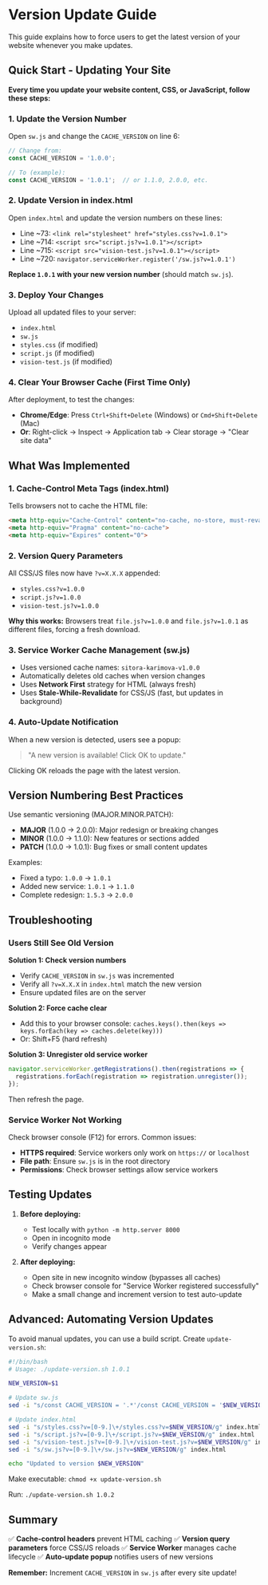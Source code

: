 # Version Update Guide

This guide explains how to force users to get the latest version of your website whenever you make updates.

## Quick Start - Updating Your Site

**Every time you update your website content, CSS, or JavaScript, follow these steps:**

### 1. Update the Version Number

Open `sw.js` and change the `CACHE_VERSION` on line 6:

```javascript
// Change from:
const CACHE_VERSION = '1.0.0';

// To (example):
const CACHE_VERSION = '1.0.1';  // or 1.1.0, 2.0.0, etc.
```

### 2. Update Version in index.html

Open `index.html` and update the version numbers on these lines:

- Line ~73: `<link rel="stylesheet" href="styles.css?v=1.0.1">`
- Line ~714: `<script src="script.js?v=1.0.1"></script>`
- Line ~715: `<script src="vision-test.js?v=1.0.1"></script>`
- Line ~720: `navigator.serviceWorker.register('/sw.js?v=1.0.1')`

**Replace `1.0.1` with your new version number** (should match `sw.js`).

### 3. Deploy Your Changes

Upload all updated files to your server:
- `index.html`
- `sw.js`
- `styles.css` (if modified)
- `script.js` (if modified)
- `vision-test.js` (if modified)

### 4. Clear Your Browser Cache (First Time Only)

After deployment, to test the changes:
- **Chrome/Edge**: Press `Ctrl+Shift+Delete` (Windows) or `Cmd+Shift+Delete` (Mac)
- **Or**: Right-click → Inspect → Application tab → Clear storage → "Clear site data"

## What Was Implemented

### 1. Cache-Control Meta Tags (index.html)
Tells browsers not to cache the HTML file:
```html
<meta http-equiv="Cache-Control" content="no-cache, no-store, must-revalidate">
<meta http-equiv="Pragma" content="no-cache">
<meta http-equiv="Expires" content="0">
```

### 2. Version Query Parameters
All CSS/JS files now have `?v=X.X.X` appended:
- `styles.css?v=1.0.0`
- `script.js?v=1.0.0`
- `vision-test.js?v=1.0.0`

**Why this works:** Browsers treat `file.js?v=1.0.0` and `file.js?v=1.0.1` as different files, forcing a fresh download.

### 3. Service Worker Cache Management (sw.js)
- Uses versioned cache names: `sitora-karimova-v1.0.0`
- Automatically deletes old caches when version changes
- Uses **Network First** strategy for HTML (always fresh)
- Uses **Stale-While-Revalidate** for CSS/JS (fast, but updates in background)

### 4. Auto-Update Notification
When a new version is detected, users see a popup:
> "A new version is available! Click OK to update."

Clicking OK reloads the page with the latest version.

## Version Numbering Best Practices

Use semantic versioning (MAJOR.MINOR.PATCH):

- **MAJOR** (1.0.0 → 2.0.0): Major redesign or breaking changes
- **MINOR** (1.0.0 → 1.1.0): New features or sections added
- **PATCH** (1.0.0 → 1.0.1): Bug fixes or small content updates

Examples:
- Fixed a typo: `1.0.0` → `1.0.1`
- Added new service: `1.0.1` → `1.1.0`
- Complete redesign: `1.5.3` → `2.0.0`

## Troubleshooting

### Users Still See Old Version

**Solution 1: Check version numbers**
- Verify `CACHE_VERSION` in `sw.js` was incremented
- Verify all `?v=X.X.X` in `index.html` match the new version
- Ensure updated files are on the server

**Solution 2: Force cache clear**
- Add this to your browser console: `caches.keys().then(keys => keys.forEach(key => caches.delete(key)))`
- Or: Shift+F5 (hard refresh)

**Solution 3: Unregister old service worker**
```javascript
navigator.serviceWorker.getRegistrations().then(registrations => {
  registrations.forEach(registration => registration.unregister());
});
```
Then refresh the page.

### Service Worker Not Working

Check browser console (F12) for errors. Common issues:
- **HTTPS required**: Service workers only work on `https://` or `localhost`
- **File path**: Ensure `sw.js` is in the root directory
- **Permissions**: Check browser settings allow service workers

## Testing Updates

1. **Before deploying:**
   - Test locally with `python -m http.server 8000`
   - Open in incognito mode
   - Verify changes appear

2. **After deploying:**
   - Open site in new incognito window (bypasses all caches)
   - Check browser console for "Service Worker registered successfully"
   - Make a small change and increment version to test auto-update

## Advanced: Automating Version Updates

To avoid manual updates, you can use a build script. Create `update-version.sh`:

```bash
#!/bin/bash
# Usage: ./update-version.sh 1.0.1

NEW_VERSION=$1

# Update sw.js
sed -i "s/const CACHE_VERSION = '.*'/const CACHE_VERSION = '$NEW_VERSION'/g" sw.js

# Update index.html
sed -i "s/styles.css?v=[0-9.]\+/styles.css?v=$NEW_VERSION/g" index.html
sed -i "s/script.js?v=[0-9.]\+/script.js?v=$NEW_VERSION/g" index.html
sed -i "s/vision-test.js?v=[0-9.]\+/vision-test.js?v=$NEW_VERSION/g" index.html
sed -i "s/sw.js?v=[0-9.]\+/sw.js?v=$NEW_VERSION/g" index.html

echo "Updated to version $NEW_VERSION"
```

Make executable: `chmod +x update-version.sh`

Run: `./update-version.sh 1.0.2`

## Summary

✅ **Cache-control headers** prevent HTML caching
✅ **Version query parameters** force CSS/JS reloads
✅ **Service Worker** manages cache lifecycle
✅ **Auto-update popup** notifies users of new versions

**Remember:** Increment `CACHE_VERSION` in `sw.js` after every site update!
